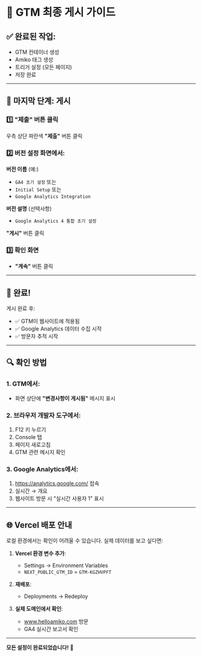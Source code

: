 # 🎊 GTM 최종 게시 가이드

## ✅ 완료된 작업:
- GTM 컨테이너 생성
- Amiko 태그 생성
- 트리거 설정 (모든 페이지)
- 저장 완료

---

## 🎯 마지막 단계: 게시

### 1️⃣ "제출" 버튼 클릭
우측 상단 파란색 **"제출"** 버튼 클릭

### 2️⃣ 버전 설정 화면에서:

**버전 이름** (예:)
- `GA4 초기 설정` 또는
- `Initial Setup` 또는
- `Google Analytics Integration`

**버전 설명** (선택사항)
- `Google Analytics 4 통합 초기 설정`

**"게시"** 버튼 클릭

### 3️⃣ 확인 화면
- **"계속"** 버튼 클릭

---

## 🎉 완료!

게시 완료 후:
- ✅ GTM이 웹사이트에 적용됨
- ✅ Google Analytics 데이터 수집 시작
- ✅ 방문자 추적 시작

---

## 🔍 확인 방법

### 1. GTM에서:
- 화면 상단에 **"변경사항이 게시됨"** 메시지 표시

### 2. 브라우저 개발자 도구에서:
1. F12 키 누르기
2. Console 탭
3. 페이지 새로고침
4. GTM 관련 메시지 확인

### 3. Google Analytics에서:
1. https://analytics.google.com/ 접속
2. 실시간 → 개요
3. 웹사이트 방문 시 "실시간 사용자 1" 표시

---

## 🌐 Vercel 배포 안내

로컬 환경에서는 확인이 어려울 수 있습니다.
실제 데이터를 보고 싶다면:

1. **Vercel 환경 변수 추가**:
   - Settings → Environment Variables
   - `NEXT_PUBLIC_GTM_ID` = `GTM-KGZHVPFT`
   
2. **재배포**:
   - Deployments → Redeploy

3. **실제 도메인에서 확인**:
   - www.helloamiko.com 방문
   - GA4 실시간 보고서 확인

---

**모든 설정이 완료되었습니다!** 🚀

